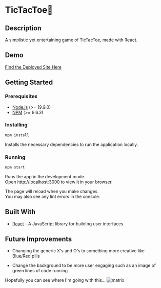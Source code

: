 # TicTacToe🦶

## Description

A simplistic yet entertaining game of TicTacToe, made with React.

## Demo

[Find the Deployed Site Here](https://microphone-model.onrender.com/)
## Getting Started

### Prerequisites

- [Node.js](https://nodejs.org/en/) (>= 19.9.0)
- [NPM](https://docs.npmjs.com/cli/v9/commands/npm-install) (>= 9.6.3)

### Installing

```bash
npm install
```

Installs the necessary dependencies to run the application locally.

### Running

```bash
npm start
```

Runs the app in the development mode.\
Open [http://localhost:3000](http://localhost:3000) to view it in your browser.

The page will reload when you make changes.\
You may also see any lint errors in the console.


## Built With

- [React](https://reactjs.org/) - A JavaScript library for building user interfaces


## Future Improvements

- Changing the generic X's and O's to something more creative like Blue/Red pills

- Change the background to be more user engaging such as an image of green lines of code running

Hopefully you can see where I'm going with this...
<img src="https://static1.colliderimages.com/wordpress/wp-content/uploads/2023/05/the-matrix-code-keanu-reeves.jpeg" alt="matrix">
